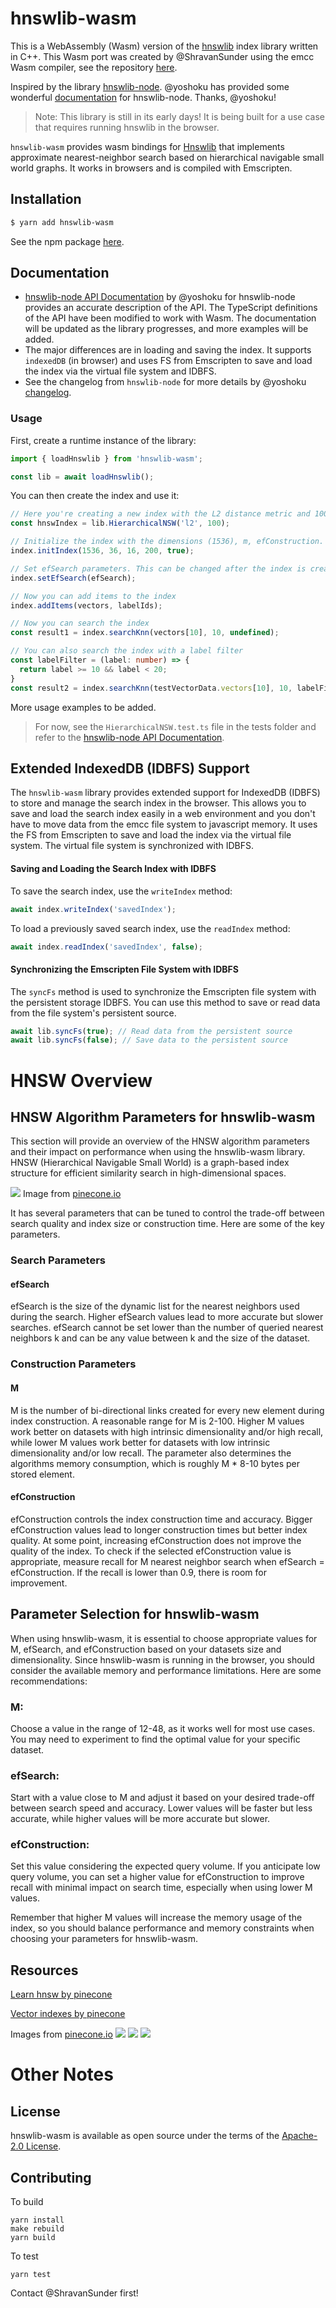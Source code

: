 # hnswlib-wasm

This is a WebAssembly (Wasm) version of the [hnswlib](https://github.com/nmslib/hnswlib) index library written in C++. This Wasm port was created by @ShravanSunder using the emcc Wasm compiler, see the repository [here](https://github.com/shravansunder/hnswlib-wasm).

Inspired by the library [hnswlib-node](https://github.com/yoshoku/hnswlib-node/). @yoshoku has provided some wonderful [documentation](https://yoshoku.github.io/hnswlib-node/doc/) for hnswlib-node. Thanks, @yoshoku!

> Note: This library is still in its early days! It is being built for a use case that requires running hnswlib in the browser.

`hnswlib-wasm` provides wasm bindings for [Hnswlib](https://github.com/nmslib/hnswlib) that implements approximate nearest-neighbor search based on hierarchical navigable small world graphs. It works in browsers and is compiled with Emscripten.

## Installation

```sh
$ yarn add hnswlib-wasm
```

See the npm package [here](https://www.npmjs.com/package/hnswlib-wasm).

## Documentation

* [hnswlib-node API Documentation](https://yoshoku.github.io/hnswlib-node/doc/) by @yoshoku for hnswlib-node provides an accurate description of the API. The TypeScript definitions of the API have been modified to work with Wasm. The documentation will be updated as the library progresses, and more examples will be added.
* The major differences are in loading and saving the index. It supports `indexedDB` (in browser) and uses FS from Emscripten to save and load the index via the virtual file system and IDBFS.
* See the changelog from `hnswlib-node` for more details by @yoshoku [changelog](./CHANGELOG.md).

### Usage

First, create a runtime instance of the library:

```ts
import { loadHnswlib } from 'hnswlib-wasm';

const lib = await loadHnswlib();
```

You can then create the index and use it:

```ts
// Here you're creating a new index with the L2 distance metric and 1000 as the max number of elements
const hnswIndex = lib.HierarchicalNSW('l2', 100);

// Initialize the index with the dimensions (1536), m, efConstruction. See the section below on parameters for more details. These cannot be changed after the index is created.
index.initIndex(1536, 36, 16, 200, true);

// Set efSearch parameters. This can be changed after the index is created.
index.setEfSearch(efSearch);

// Now you can add items to the index
index.addItems(vectors, labelIds);

// Now you can search the index
const result1 = index.searchKnn(vectors[10], 10, undefined);

// You can also search the index with a label filter
const labelFilter = (label: number) => {
  return label >= 10 && label < 20;
}
const result2 = index.searchKnn(testVectorData.vectors[10], 10, labelFilter);
```

More usage examples to be added.

> For now, see the `HierarchicalNSW.test.ts` file in the tests folder and refer to the [hnswlib-node API Documentation](https://yoshoku.github.io/hnswlib-node/doc/).

## Extended IndexedDB (IDBFS) Support

The `hnswlib-wasm` library provides extended support for IndexedDB (IDBFS) to store and manage the search index in the browser. This allows you to save and load the search index easily in a web environment and you don't have to move data from the emcc file system to javascript memory.  It uses the FS from Emscripten to save and load the index via the virtual file system.  The virtual file system is synchronized with IDBFS.


#### Saving and Loading the Search Index with IDBFS

To save the search index, use the `writeIndex` method:

```ts
await index.writeIndex('savedIndex');
```

To load a previously saved search index, use the `readIndex` method:

```ts
await index.readIndex('savedIndex', false);
```

#### Synchronizing the Emscripten File System with IDBFS

The `syncFs` method is used to synchronize the Emscripten file system with the persistent storage IDBFS. You can use this method to save or read data from the file system's persistent source.

```ts
await lib.syncFs(true); // Read data from the persistent source
await lib.syncFs(false); // Save data to the persistent source
```

# HNSW Overview

## HNSW Algorithm Parameters for hnswlib-wasm
This section will provide an overview of the HNSW algorithm parameters and their impact on performance when using the hnswlib-wasm library. 
HNSW (Hierarchical Navigable Small World) is a graph-based index structure for efficient similarity search in high-dimensional spaces. 

![](https://d33wubrfki0l68.cloudfront.net/1fcaebe70c031d408ae082da355bfe0c6ecc04ac/ba768/images/similarity-search-indexes16.jpg) Image from [pinecone.io](https://www.pinecone.io/learn/hnsw/)


It has several parameters that can be tuned to control the trade-off between search quality and index size or construction time. Here are some of the key parameters.

### Search Parameters
#### efSearch
efSearch is the size of the dynamic list for the nearest neighbors used during the search. Higher efSearch values lead to more accurate but slower searches. efSearch cannot be set lower than the number of queried nearest neighbors k and can be any value between k and the size of the dataset.

### Construction Parameters
#### M
M is the number of bi-directional links created for every new element during index construction. A reasonable range for M is 2-100. Higher M values work better on datasets with high intrinsic dimensionality and/or high recall, while lower M values work better for datasets with low intrinsic dimensionality and/or low recall. The parameter also determines the algorithms memory consumption, which is roughly M * 8-10 bytes per stored element.

#### efConstruction
efConstruction controls the index construction time and accuracy. Bigger efConstruction values lead to longer construction times but better index quality. At some point, increasing efConstruction does not improve the quality of the index. To check if the selected efConstruction value is appropriate, measure recall for M nearest neighbor search when efSearch = efConstruction. If the recall is lower than 0.9, there is room for improvement.

## Parameter Selection for hnswlib-wasm

When using hnswlib-wasm, it is essential to choose appropriate values for M, efSearch, and efConstruction based on your datasets size and dimensionality. Since hnswlib-wasm is running in the browser, you should consider the available memory and performance limitations. Here are some recommendations:

### M: 
Choose a value in the range of 12-48, as it works well for most use cases. You may need to experiment to find the optimal value for your specific dataset.

### efSearch: 
Start with a value close to M and adjust it based on your desired trade-off between search speed and accuracy. Lower values will be faster but less accurate, while higher values will be more accurate but slower.

### efConstruction: 
Set this value considering the expected query volume. If you anticipate low query volume, you can set a higher value for efConstruction to improve recall with minimal impact on search time, especially when using lower M values.

Remember that higher M values will increase the memory usage of the index, so you should balance performance and memory constraints when choosing your parameters for hnswlib-wasm.

## Resources

[Learn hnsw by pinecone](https://www.pinecone.io/learn/hnsw/)

[Vector indexes by pinecone](https://www.pinecone.io/learn/vector-indexes/)

Images from [pinecone.io](https://www.pinecone.io/learn/hnsw/)
![](https://d33wubrfki0l68.cloudfront.net/f8df59c49b28522dea11e4293307af2e4f8d97ed/a6992/images/hnsw-9.jpg)
![](https://d33wubrfki0l68.cloudfront.net/e5194e6f5b1aad4b940e0d3f1957b71bf6c2f25b/40135/images/hnsw-10.jpg)
![](https://d33wubrfki0l68.cloudfront.net/1b0b0b0b5b1b0b0b0b0b0b0b0b0b0b0b0b0b0b0b/40135/images/hnsw-11.jpg)

# Other Notes
## License

hnswlib-wasm is available as open source under the terms of the [Apache-2.0 License](https://www.apache.org/licenses/LICENSE-2.0).

## Contributing

To build
```
yarn install
make rebuild
yarn build
```

To test
```
yarn test
```


Contact @ShravanSunder first!
